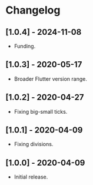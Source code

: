 # Changelog

## [1.0.4] - 2024-11-08

* Funding.

## [1.0.3] - 2020-05-17

* Broader Flutter version range.

## [1.0.2] - 2020-04-27

* Fixing big-small ticks.

## [1.0.1] - 2020-04-09

* Fixing divisions.

## [1.0.0] - 2020-04-09

* Initial release.